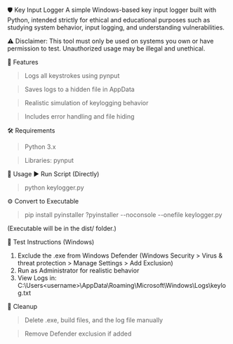 🛡️ Key Input Logger
A simple Windows-based key input logger built with Python, intended strictly for ethical and educational purposes such as studying system behavior, input logging, and understanding vulnerabilities.

⚠️ Disclaimer:
This tool must only be used on systems you own or have permission to test. Unauthorized usage may be illegal and unethical.

📁 Features
>Logs all keystrokes using pynput 

>Saves logs to a hidden file in AppData

>Realistic simulation of keylogging behavior

>Includes error handling and file hiding

🛠️ Requirements
>Python 3.x

>Libraries: pynput

🚀 Usage
▶️ Run Script (Directly)
>python keylogger.py

⚙️ Convert to Executable
>pip install pyinstaller
?pyinstaller --noconsole --onefile keylogger.py

(Executable will be in the dist/ folder.)

🧪 Test Instructions (Windows)
1. Exclude the .exe from Windows Defender
   (Windows Security > Virus & threat protection > Manage Settings > Add Exclusion)
2. Run as Administrator for realistic behavior
3. View Logs in:
   C:\Users\<username>\AppData\Roaming\Microsoft\Windows\Logs\keylog.txt
   
🧼 Cleanup
>Delete .exe, build files, and the log file manually

>Remove Defender exclusion if added
